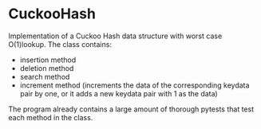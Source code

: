 # CuckooHash
Implementation of a Cuckoo Hash data structure with worst case O(1)lookup. 
The class contains:
- insertion method 
- deletion method
- search method
- increment method (increments the data of the corresponding keydata pair by one, or it adds a new keydata pair with 1 as the data)

The program already contains a large amount of thorough pytests that test each method in the class. 

